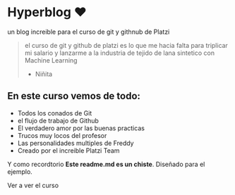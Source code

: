 # Hyperblog ♥
un blog increible para el curso de git y githnub de Platzi
>el curso de git y github de platzi es lo que me hacia falta para triplicar mi salario y lanzarme a la industria de tejido de lana sintetico con Machine Learning
>- Niñita

##  **En este curso vemos de todo:**
* Todos los conados de Git
* el flujo de trabajo de Github
* El verdadero amor por las buenas practicas
* Trucos muy locos del profesor
* Las personalidades multiples de Freddy
* Creado por el increible Platzi Team

Y como recordtorio **Este readme.md es un chiste**. Diseñado para el ejemplo. 

Ver a ver el curso